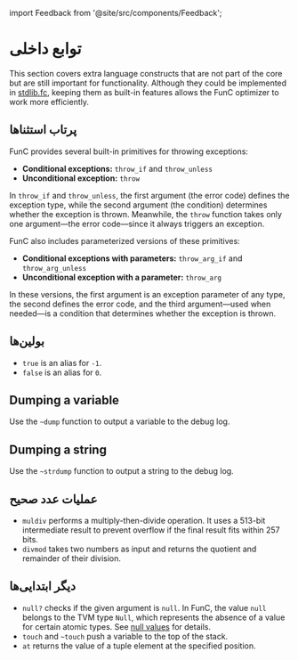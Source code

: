 import Feedback from '@site/src/components/Feedback';

# توابع داخلی

This section covers extra language constructs that are not part of the core but are still important for functionality.
Although they could be implemented in [stdlib.fc](/v3/documentation/smart-contracts/func/docs/stdlib/),
keeping them as built-in features allows the FunC optimizer to work more efficiently.

## پرتاب استثناها

FunC provides several built-in primitives for throwing exceptions:

- **Conditional exceptions:** `throw_if` and `throw_unless`
- **Unconditional exception:** `throw`

In `throw_if` and `throw_unless`, the first argument (the error code) defines the exception type,
while the second argument (the condition) determines whether the exception is thrown.
Meanwhile, the `throw` function takes only one argument—the error code—since it always triggers an exception.

FunC also includes parameterized versions of these primitives:

- **Conditional exceptions with parameters:** `throw_arg_if` and `throw_arg_unless`
- **Unconditional exception with a parameter:** `throw_arg`

In these versions, the first argument is an exception parameter of any type, the second defines the error code, and the third argument—used when needed—is a condition that determines whether the exception is thrown.

## بولین‌ها

- `true` is an alias for `-1`.
- `false` is an alias for `0`.

## Dumping a variable

Use the `~dump` function to output a variable to the debug log.

## Dumping a string

Use the `~strdump` function to output a string to the debug log.

## عملیات عدد صحیح

- `muldiv` performs a multiply-then-divide operation.
  It uses a 513-bit intermediate result to prevent overflow if the final result fits within 257 bits.
- `divmod` takes two numbers as input and returns the quotient and remainder of their division.

## دیگر ابتدایی‌ها

- `null?` checks if the given argument is `null`. In FunC, the value `null` belongs to the TVM type `Null`, which represents the absence of a value for certain atomic types. See [null values](/v3/documentation/smart-contracts/func/docs/types#null-values) for details.
- `touch` and `~touch` push a variable to the top of the stack.
- `at` returns the value of a tuple element at the specified position.
  <Feedback />

